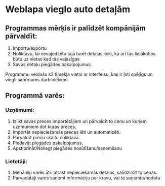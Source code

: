 # Weblapa vieglo auto detaļām
## Programmas mērķis ir palīdzēt kompānijām pārvaldīt:
1. Importu/exportu
2. Noliktavu, lai nevajedzētu tajā turēt detaļas lieki, kā arī tās lielākoties būtu uz vietas kad tās vajazīgas
3. Savus detaļu piegādes pakalpojumus.

Programmu veidošu kā tīmekļa vietni ar interfeisu, kas ir ļoti spējīgs un viegli saprotams darbiniekiem.

## Programmā varēs:
### Uzņēmumi:
1. Izlikt savas preces importētājiem un pārvaldīt to cenu un kuriem uzņmumiem dot kuras preces.
3. Importēt nepieciešamās preces lēti un automatizēti.
4. Pārvaldīt preču skaitu noliktavā.
5. Piedāvāt piegādes pakalpojumus.
6. Apstiprināt/Noliegt piegādes nosūtīšanu/saņemšanu

### Lietotāji:
1. Mehāniķi varēs ātri atrast nepieciešamās detaļas, salīdzināt to cenas.
2. Pārvadātāji varēs saņemt informāciju par kravu, vai tā saņemta/nodota
